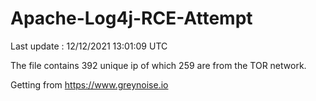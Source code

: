 
# Apache-Log4j-RCE-Attempt

Last update : 12/12/2021 13:01:09 UTC

The file contains 392 unique ip of which 259 are from the TOR network.

Getting from https://www.greynoise.io
